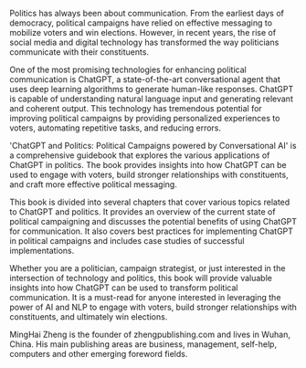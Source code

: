 
Politics has always been about communication. From the earliest days of democracy, political campaigns have relied on effective messaging to mobilize voters and win elections. However, in recent years, the rise of social media and digital technology has transformed the way politicians communicate with their constituents.

One of the most promising technologies for enhancing political communication is ChatGPT, a state-of-the-art conversational agent that uses deep learning algorithms to generate human-like responses. ChatGPT is capable of understanding natural language input and generating relevant and coherent output. This technology has tremendous potential for improving political campaigns by providing personalized experiences to voters, automating repetitive tasks, and reducing errors.

'ChatGPT and Politics: Political Campaigns powered by Conversational AI' is a comprehensive guidebook that explores the various applications of ChatGPT in politics. The book provides insights into how ChatGPT can be used to engage with voters, build stronger relationships with constituents, and craft more effective political messaging.

This book is divided into several chapters that cover various topics related to ChatGPT and politics. It provides an overview of the current state of political campaigning and discusses the potential benefits of using ChatGPT for communication. It also covers best practices for implementing ChatGPT in political campaigns and includes case studies of successful implementations.

Whether you are a politician, campaign strategist, or just interested in the intersection of technology and politics, this book will provide valuable insights into how ChatGPT can be used to transform political communication. It is a must-read for anyone interested in leveraging the power of AI and NLP to engage with voters, build stronger relationships with constituents, and ultimately win elections.

MingHai Zheng is the founder of zhengpublishing.com and lives in Wuhan, China. His main publishing areas are business, management, self-help, computers and other emerging foreword fields.
